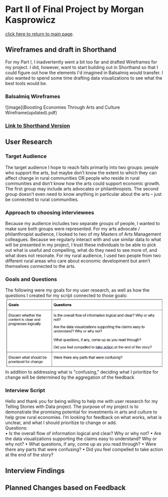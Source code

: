 # Part II of Final Project by Morgan Kasprowicz
[click here to return to main page](/README.md).
## Wireframes and draft in Shorthand  
For my Part I, I inadvertently went a bit too far and drafted Wireframes for my project. I did, however, want to start building out in Shorthand so that I could figure out how the elements I'd imagined in Balsalmiq would transfer. I also wanted to spend some time drafting data visualizations to see what the best tools would be. 
### Balsalmiq Wireframes 
![image](Boosting Economies Through Arts and Culture Wireframe(updated).pdf)  
### [Link to Shorthand Version](https://preview.shorthand.com/ufDDnhlsmCCFqVvB)  
## User Research  
### Target Audience  
The target audience I hope to reach falls primarily into two groups: people who support the arts, but maybe don’t know the extent to which they can affect change in rural communities OR people who reside in rural communities and don’t know how the arts could support economic growth. The first group may include arts advocates or philanthropists. The second group doesn’t even need to know anything in particular about the arts – just be connected to rural communities.   
### Approach to choosing interviewees
Because my audience includes two separate groups of people, I wanted to make sure both groups were represented. For my arts advocate / philanthropist audience, I looked to two of my Masters of Arts Management colleagues. Because we regularly interact with and use similar data to what will be presented in my project, I trust these individuals to be able to pick out what is useful and compelling, what do they need to see more of, and what does not resonate. For my rural audience, I used two people from two different rural areas who care about economic development but aren’t themselves connected to the arts.  
### Goals and Questions
The following were my goals for my user research, as well as how the questions I created for my script connected to those goals: 
![image](goals.questions.png)  
In addition to addressing what is "confusing," deciding what I prioritize for change will be determined by the aggregation of the feedback  
### Interview Script  
Hello and thank you for being willing to help me with user research for my Telling Stories with Data project. The purpose of my project is to demonstrate the promising potential for investments in arts and culture to help grow rural economies. I’m looking for feedback on what works, what is unclear, and what I should prioritize to change or add.  
Questions:  
•	Is the overall flow of information logical and clear? Why or why not?
•	Are the data visualizations supporting the claims easy to understand? Why or why not?
•	What questions, if any, come up as you read through?
•	Were there any parts that were confusing?
•	Did you feel compelled to take action at the end of the story?
## Interview Findings  
   
## Planned Changes based on Feedback   
